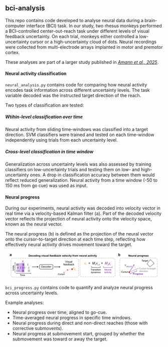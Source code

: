 ## bci-analysis

This repo contains code developed to analyse neural data during a  brain-computer interface (BCI) task. In our study, two rhesus monkeys performed a BCI-controlled center-out-reach task under different levels of visual feedback uncertainty. On each trial, monkeys either controlled a low-uncertainty cursor or a high-uncertainty cloud of dots. Neural recordings were collected from multi-electrode arrays implanted in motor and premotor cortex. 

These analyses are part of a larger study published in [*Amann et al., 2025*](https://www.nature.com/articles/s41467-025-58738-x). 


#### Neural activity classification

`neural_analysis.py` contains code for comparing how neural activity encodes task information across different uncertainty levels. The task variable decoded was the instructed target direction of the reach. 

Two types of classification are tested:

##### Wtihin-level classification over time
Neural activity from sliding time-windows was classified into a target direction. SVM classifiers were trained and tested on each time-window independently using trials from each uncertainty level.

##### Cross-level classification in time window
Generalization across uncertainty levels was also assessed by training classifiers on low-uncertainty trials and testing them on low- and high-uncertainty ones. A drop in classification accuracy between them would reflect reduced generalization. Neural activity from a time window (-50 to 150 ms from go cue) was used as input.


#### Neural progress

During our experiments, neural activity was decoded into velocity vector in real time via a velocity-based Kalman filter (a). Part of the decoded velocity vector reflects the projection of neural activity onto the velocity space, known as the neural vector. 

The neural progress (b) is defined as the projection of the neural vector onto the cursor-to-target direction at each time step, reflecting how effectively neural activity drives movement toward the target.

<p align="left">
  <img src="images/bci_gh.png" width="650" />
</p>

`bci_progress.py` contains code to quantify and analyze neural progress across uncertainty levels. 

Example analyses:
- Neural progress over time, aligned to go-cue.
- Time-averaged neural progress in specific time windows.
- Neural progress during direct and non-direct reaches (those with corrective submovents).
- Neural progress at submovement start, grouped by whether the submovement was toward or away the target.

